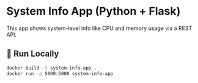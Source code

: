 # System Info App (Python + Flask)

This app shows system-level info like CPU and memory usage via a REST API.

## 🚀 Run Locally

```bash
docker build -t system-info-app .
docker run -p 5000:5000 system-info-app
